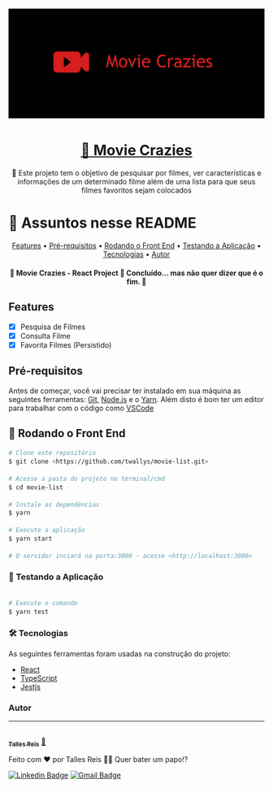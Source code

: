 <h1 align="center">
  <img alt="MovieCraziesBanner" title="#MovieCraziesBanner" src="./src/assets/banner.png" />
</h1>

<h1 align="center">
    <a href="https://movie-crazies.vercel.app">🔗 Movie Crazies</a>
</h1>
<p align="center">🚀 Este projeto tem o objetivo de pesquisar por filmes, ver características e informações de um determinado filme além de uma lista para que seus filmes favoritos sejam colocados</p>

🏁 Assuntos nesse README
=================
<p align="center">
 <a href="#features">Features</a> •
 <a href="#pré-requisitos">Pré-requisitos</a> • 
 <a href="#-rodando-o-front-end">Rodando o Front End</a> • 
 <a href="#-testando-a-aplicação">Testando a Aplicação</a> • 
 <a href="#-tecnologias">Tecnologias</a> • 
 <a href="#autor">Autor</a>
</p>

<h4 align="center"> 
	🚧  Movie Crazies - React Project 🚀 Concluído... mas não quer dizer que é o fim.  🚧
</h4>

## Features

- [x] Pesquisa de Filmes
- [x] Consulta Filme
- [x] Favorita Filmes (Persistido)

## Pré-requisitos

Antes de começar, você vai precisar ter instalado em sua máquina as seguintes ferramentas:
[Git](https://git-scm.com), [Node.js](https://nodejs.org/en/) e o [Yarn](https://yarnpkg.com/getting-started/install). 
Além disto é bom ter um editor para trabalhar com o código como [VSCode](https://code.visualstudio.com/)

## 🎲 Rodando o Front End

```bash
# Clone este repositório
$ git clone <https://github.com/twallys/movie-list.git>

# Acesse a pasta do projeto no terminal/cmd
$ cd movie-list

# Instale as dependências
$ yarn

# Execute a aplicação
$ yarn start

# O servidor inciará na porta:3000 - acesse <http://localhost:3000>
```

### 🎲 Testando a Aplicação

```bash

# Execute o comando
$ yarn test

```

### 🛠 Tecnologias

As seguintes ferramentas foram usadas na construção do projeto:

- [React](https://pt-br.reactjs.org/)
- [TypeScript](https://www.typescriptlang.org/)
- [Jestjs](https://jestjs.io)

### Autor
---

<a href="https://github.com/twallys">
 <img style="border-radius: 50%;" src="https://avatars2.githubusercontent.com/u/26409622?s=460&u=11a0bc41219896a04b9e1d0ffa6438593d5f5d9f&v=4" width="100px;" alt=""/>
 <br />
 <sub><b>Talles Reis</b></sub></a> <a href="https://github.com/twallys" title="GitHub">🚀</a>


Feito com ❤️ por Talles Reis 👋🏽 Quer bater um papo!?

[![Linkedin Badge](https://img.shields.io/badge/-Thiago-blue?style=flat-square&logo=Linkedin&logoColor=white&link=https://www.linkedin.com/in/talles-r-ab9706aa/)](https://www.linkedin.com/in/talles-r-ab9706aa/) 
[![Gmail Badge](https://img.shields.io/badge/-talles.eclesia@gmail.com-c14438?style=flat-square&logo=Gmail&logoColor=white&link=mailto:talles.eclesia@gmail.com)](mailto:talles.eclesia@gmail.com)